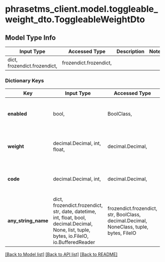 # phrasetms_client.model.toggleable_weight_dto.ToggleableWeightDto

## Model Type Info

| Input Type                   | Accessed Type          | Description | Notes |
| ---------------------------- | ---------------------- | ----------- | ----- |
| dict, frozendict.frozendict, | frozendict.frozendict, |             |

### Dictionary Keys

| Key                 | Input Type                                                                                                                                  | Accessed Type                                                                           | Description                                                        | Notes                                     |
| ------------------- | ------------------------------------------------------------------------------------------------------------------------------------------- | --------------------------------------------------------------------------------------- | ------------------------------------------------------------------ | ----------------------------------------- |
| **enabled**         | bool,                                                                                                                                       | BoolClass,                                                                              | If this error category is enabled, default false                   | [optional]                                |
| **weight**          | decimal.Decimal, int, float,                                                                                                                | decimal.Decimal,                                                                        | Weight of this error category (0.1 - 99.9)                         | [optional] value must be a 64 bit float   |
| **code**            | decimal.Decimal, int,                                                                                                                       | decimal.Decimal,                                                                        | Code of the error category                                         | [optional] value must be a 32 bit integer |
| **any_string_name** | dict, frozendict.frozendict, str, date, datetime, int, float, bool, decimal.Decimal, None, list, tuple, bytes, io.FileIO, io.BufferedReader | frozendict.frozendict, str, BoolClass, decimal.Decimal, NoneClass, tuple, bytes, FileIO | any string name can be used but the value must be the correct type | [optional]                                |

[[Back to Model list]](../../README.md#documentation-for-models) [[Back to API list]](../../README.md#documentation-for-api-endpoints) [[Back to README]](../../README.md)
